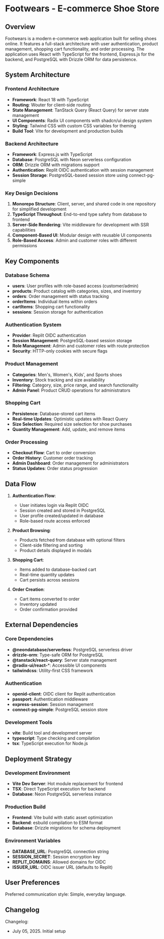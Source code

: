 # Footwears - E-commerce Shoe Store

## Overview

Footwears is a modern e-commerce web application built for selling shoes online. It features a full-stack architecture with user authentication, product management, shopping cart functionality, and order processing. The application uses React with TypeScript for the frontend, Express.js for the backend, and PostgreSQL with Drizzle ORM for data persistence.

## System Architecture

### Frontend Architecture
- **Framework**: React 18 with TypeScript
- **Routing**: Wouter for client-side routing
- **State Management**: TanStack Query (React Query) for server state management
- **UI Components**: Radix UI components with shadcn/ui design system
- **Styling**: Tailwind CSS with custom CSS variables for theming
- **Build Tool**: Vite for development and production builds

### Backend Architecture
- **Framework**: Express.js with TypeScript
- **Database**: PostgreSQL with Neon serverless configuration
- **ORM**: Drizzle ORM with migrations support
- **Authentication**: Replit OIDC authentication with session management
- **Session Storage**: PostgreSQL-based session store using connect-pg-simple

### Key Design Decisions
1. **Monorepo Structure**: Client, server, and shared code in one repository for simplified development
2. **TypeScript Throughout**: End-to-end type safety from database to frontend
3. **Server-Side Rendering**: Vite middleware for development with SSR capabilities
4. **Component-Based UI**: Modular design with reusable UI components
5. **Role-Based Access**: Admin and customer roles with different permissions

## Key Components

### Database Schema
- **users**: User profiles with role-based access (customer/admin)
- **products**: Product catalog with categories, sizes, and inventory
- **orders**: Order management with status tracking
- **orderItems**: Individual items within orders
- **cartItems**: Shopping cart functionality
- **sessions**: Session storage for authentication

### Authentication System
- **Provider**: Replit OIDC authentication
- **Session Management**: PostgreSQL-based session storage
- **Role Management**: Admin and customer roles with route protection
- **Security**: HTTP-only cookies with secure flags

### Product Management
- **Categories**: Men's, Women's, Kids', and Sports shoes
- **Inventory**: Stock tracking and size availability
- **Filtering**: Category, size, price range, and search functionality
- **Admin Panel**: Product CRUD operations for administrators

### Shopping Cart
- **Persistence**: Database-stored cart items
- **Real-time Updates**: Optimistic updates with React Query
- **Size Selection**: Required size selection for shoe purchases
- **Quantity Management**: Add, update, and remove items

### Order Processing
- **Checkout Flow**: Cart to order conversion
- **Order History**: Customer order tracking
- **Admin Dashboard**: Order management for administrators
- **Status Updates**: Order status progression

## Data Flow

1. **Authentication Flow**:
   - User initiates login via Replit OIDC
   - Session created and stored in PostgreSQL
   - User profile created/updated in database
   - Role-based route access enforced

2. **Product Browsing**:
   - Products fetched from database with optional filters
   - Client-side filtering and sorting
   - Product details displayed in modals

3. **Shopping Cart**:
   - Items added to database-backed cart
   - Real-time quantity updates
   - Cart persists across sessions

4. **Order Creation**:
   - Cart items converted to order
   - Inventory updated
   - Order confirmation provided

## External Dependencies

### Core Dependencies
- **@neondatabase/serverless**: PostgreSQL serverless driver
- **drizzle-orm**: Type-safe ORM for PostgreSQL
- **@tanstack/react-query**: Server state management
- **@radix-ui/react-***: Accessible UI components
- **tailwindcss**: Utility-first CSS framework

### Authentication
- **openid-client**: OIDC client for Replit authentication
- **passport**: Authentication middleware
- **express-session**: Session management
- **connect-pg-simple**: PostgreSQL session store

### Development Tools
- **vite**: Build tool and development server
- **typescript**: Type checking and compilation
- **tsx**: TypeScript execution for Node.js

## Deployment Strategy

### Development Environment
- **Vite Dev Server**: Hot module replacement for frontend
- **TSX**: Direct TypeScript execution for backend
- **Database**: Neon PostgreSQL serverless instance

### Production Build
- **Frontend**: Vite build with static asset optimization
- **Backend**: esbuild compilation to ESM format
- **Database**: Drizzle migrations for schema deployment

### Environment Variables
- **DATABASE_URL**: PostgreSQL connection string
- **SESSION_SECRET**: Session encryption key
- **REPLIT_DOMAINS**: Allowed domains for OIDC
- **ISSUER_URL**: OIDC issuer URL (defaults to Replit)

## User Preferences

Preferred communication style: Simple, everyday language.

## Changelog

Changelog:
- July 05, 2025. Initial setup